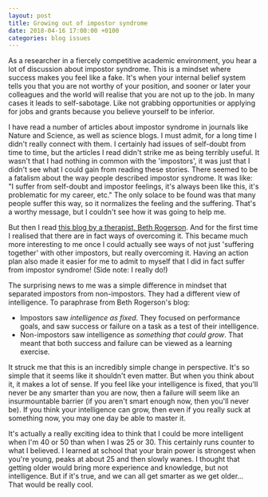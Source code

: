 ```yaml
---
layout: post
title: Growing out of impostor syndrome
date: 2018-04-16 17:00:00 +0100
categories: blog issues
---
```

As a researcher in a fiercely competitive academic environment, you hear a lot of discussion about impostor syndrome. This is a mindset where success makes you feel like a fake. It's when your internal belief system tells you that you are not worthy of your position, and sooner or later your colleagues and the world will realise that you are not up to the job. In many cases it leads to self-sabotage. Like not grabbing opportunities or applying for jobs and grants because you believe yourself to be inferior. 

I have read a number of articles about impostor syndrome in journals like Nature and Science, as well as science blogs. I must admit, for a long time I didn't really connect with them. I certainly had issues of self-doubt from time to time, but the articles I read didn't strike me as being terribly useful. It wasn't that I had nothing in common with the 'impostors', it was just that I didn't see what I could gain from reading these stories. There seemed to be a fatalism about the way people described impostor syndrome. It was like: "I suffer from self-doubt and impostor feelings, it's always been like this, it's problematic for my career, etc." The only solace to be found was that many people suffer this way, so it normalizes the feeling and the suffering. That's a worthy message, but I couldn't see how it was going to help me. 

But then I read [this blog by a therapist, Beth Rogerson](https://bethrogerson.com/tag/imposter-syndrome/). And for the first time I realised that there are in fact ways of overcoming it. This became much more interesting to me once I could actually see ways of not just 'suffering together' with other impostors, but really overcoming it. Having an action plan also made it easier for me to admit to myself that I did in fact suffer from impostor syndrome! (Side note: I really do!)

The surprising news to me was a simple difference in mindset that separated impostors from non-impostors. They had a different view of intelligence. To paraphrase from Beth Rogerson's blog:
- Impostors saw *intelligence as fixed*. They focused on performance goals, and saw success or failure on a task as a test of their intelligence.
- Non-impostors saw intelligence as *something that could grow*. That meant that both success and failure can be viewed as a learning exercise. 

It struck me that this is an incredibly simple change in perspective. It's so simple that it seems like it shouldn't even matter. But when you think about it, it makes a lot of sense. If you feel like your intelligence is fixed, that you'll never be any smarter than you are now, then a failure will seem like an insurmountable barrier (if you aren't smart enough now, then you'll never be). If you think your intelligence can grow, then even if you really suck at something now, you may one day be able to master it. 

It's actually a really exciting idea to think that I could be more intelligent when I'm 40 or 50 than when I was 25 or 30. This certainly runs counter to what I believed. I learned at school that your brain power is strongest when you're young, peaks at about 25 and then slowly wanes. I thought that getting older would bring more experience and knowledge, but not intelligence. But if it's true, and we can all get smarter as we get older... That would be really cool. 
